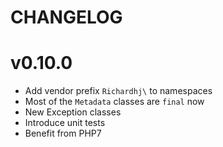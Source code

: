 CHANGELOG
=========

# v0.10.0

* Add vendor prefix `Richardhj\` to namespaces
* Most of the `Metadata` classes are `final` now
* New Exception classes
* Introduce unit tests
* Benefit from PHP7
